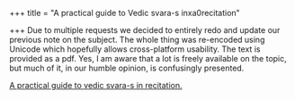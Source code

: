 +++
title = "A practical guide to Vedic svara-s inxa0recitation"

+++
Due to multiple requests we decided to entirely redo and update our
previous note on the subject. The whole thing was re-encoded using
Unicode which hopefully allows cross-platform usability. The text is
provided as a pdf. Yes, I am aware that a lot is freely available on the
topic, but much of it, in our humble opinion, is confusingly presented.

[A practical guide to vedic svara-s in
recitation.](https://manasataramgini.files.wordpress.com/2008/09/svaras_new.pdf)
